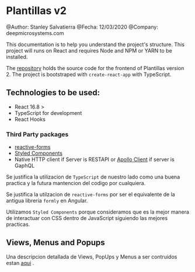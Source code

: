 
# Plantillas v2
@Author: Stanley Salvatierra
@Fecha: 12/03/2020
@Company: deepmicrosystems.com
  
This documentation is to help you understand the project's structure.
This project will runs on React and requires Node and NPM or YARN to be installed.

The [repository](https://github.com/stanlee321/plantillas-2) holds the source code for the frontend of Plantillas version 2. The project is bootstraped with `create-react-app` with TypeScript.

## Technologies to be used:
* React 16.8 >
* TypeScript for development
* React Hooks
### Third Party packages
* [reactive-forms](https://www.npmjs.com/package/react-reactive-form)
* [Styled Components](https://styled-components.com/)
* Native HTTP client if Server is RESTAPI  or [Apollo Client](https://www.apollographql.com/docs/react/development-testing/static-typing/) if server is GaphQL

Se justifica la utilizacion de `TypeScript` de nuestro lado como una buena practica y la futura mantencion del codigo por cualquiera. 

Se justifica la utilzacion de  `reactive-forms` por ser el equivalente de la antigua libreria `formly` en Angular.

Utilizamos `Styled Components` porque consideramos que es la mejor manera de interactuar con CSS dentro de JavaScript siguiendo las mejores practicas.



## Views, Menus and Popups

Una descripcion detallada de Views, PopUps y Menus a ser contruidos estan [aqui](https://docs.google.com/document/d/1J8nfOJyIYLSttPdb1ZrhEs5Q3ScjppdN2Ot_nkQrz1A/edit?usp=sharing) .

